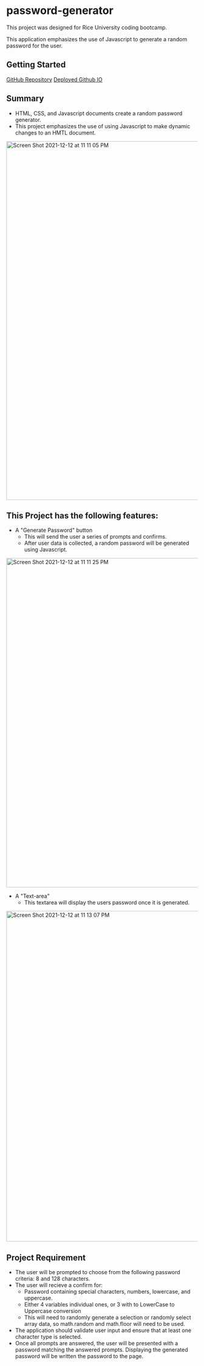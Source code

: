 # password-generator
This project was designed for Rice University coding bootcamp.

This application emphasizes the use of Javascript to generate a random password for the user.

## Getting Started
[GitHub Repository](https://github.com/wangjiayususan/password-generator/)
[Deployed Github IO](https://github.com/wangjiayususan/password-generator.git)

## Summary
- HTML, CSS, and Javascript documents create a random password generator.
- This project emphasizes the use of using Javascript to make dynamic changes to an HMTL document.
<img width="944" alt="Screen Shot 2021-12-12 at 11 11 05 PM" src="https://user-images.githubusercontent.com/93291904/145755912-fe3d9642-23a6-4f1b-b5a2-03e94b38bf28.png">

## This Project has the following features:
- A "Generate Password" button
  - This will send the user a series of prompts and confirms.
  - After user data is collected, a random password will be generated using Javascript.
<img width="867" alt="Screen Shot 2021-12-12 at 11 11 25 PM" src="https://user-images.githubusercontent.com/93291904/145755933-30de4a42-a5fa-4ee6-8b8e-86494c23cf04.png">

- A "Text-area"
  - This textarea will display the users password once it is generated.
<img width="870" alt="Screen Shot 2021-12-12 at 11 13 07 PM" src="https://user-images.githubusercontent.com/93291904/145756060-32afecf6-4007-482c-a168-d92f2013e94c.png">

## Project Requirement
- The user will be prompted to choose from the following password criteria: 8 and 128 characters.
- The user will recieve a confirm for:
  - Password containing special characters, numbers, lowercase, and uppercase.
  - Either 4 variables individual ones, or 3 with to LowerCase to Uppercase conversion
  - This will need to randomly generate a selection or randomly select array data, so math.random and math.floor will need to be used.
- The application should validate user input and ensure that at least one character type is selected.
- Once all prompts are answered, the user will be presented with a password matching the answered prompts. Displaying the generated password will be written the password to the page.

